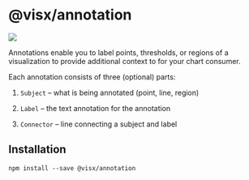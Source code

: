 # @visx/annotation

<p>
  <a title="@visx/annotation npm downloads" href="https://www.npmjs.com/package/@visx/annotation">
    <img src="https://img.shields.io/npm/dm/@visx/annotation.svg?style=flat-square" />
  </a>
</p>

Annotations enable you to label points, thresholds, or regions of a visualization to provide additional context to for your chart consumer.

Each annotation consists of three (optional) parts:

1) `Subject` – what is being annotated (point, line, region)

2) `Label` – the text annotation for the annotation

3) `Connector` – line connecting a subject and label

## Installation

```
npm install --save @visx/annotation
```
